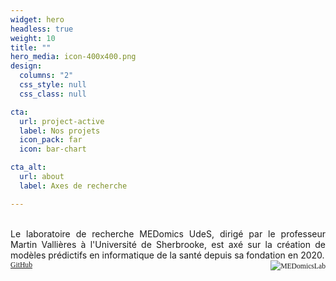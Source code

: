 ```yaml
---
widget: hero
headless: true
weight: 10
title: ""
hero_media: icon-400x400.png
design:
  columns: "2"
  css_style: null
  css_class: null

cta:
  url: project-active
  label: Nos projets
  icon_pack: far
  icon: bar-chart

cta_alt:
  url: about
  label: Axes de recherche

---
```

<br>
<div style="text-align: justify;">
Le laboratoire de recherche MEDomics UdeS, dirigé par le professeur Martin Vallières à l'Université de Sherbrooke, 
est axé sur la création de modèles prédictifs en informatique de la santé depuis sa fondation en 2020.
</div>

  <div style="text-align: left; white-space: nowrap; display: flex; align-items: center; margin-left: auto;">
    <a class="fa-brands fa-square-github fa-2x" href="https://github.com/MEDomics-UdeS" target="_blank" rel="noopener noreferrer">
      <small style="font-family: FontAwesome; align-self: flex-end;"> GitHub </small>
    </a>
    <a class="medomicslabsite fa-2x" href="https://github.com/MEDomics-UdeS/MEDomicsLab" target="_blank" rel="noopener noreferrer"
       style="display: flex; align-items: center; text-decoration: none; margin-left: auto;">
      <img src="/media/albums/general-images/medomicslab.png" style="max-width: 2em">
      <small style="font-family: FontAwesome; align-self: flex-end;"> MEDomicsLab </small>
    </a>
  </div>

<br>
  <div style="text-align: center; display: none;">
    {{< gallery album="general-images" >}}
  </div>
  
